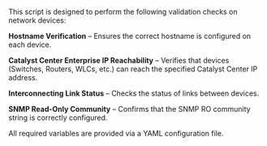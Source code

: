This script is designed to perform the following validation checks on network devices:

**Hostname Verification** – Ensures the correct hostname is configured on each device.

**Catalyst Center Enterprise IP Reachability** – Verifies that devices (Switches, Routers, WLCs, etc.) can reach the specified Catalyst Center IP address.

**Interconnecting Link Status** – Checks the status of links between devices.

**SNMP Read-Only Community** – Confirms that the SNMP RO community string is correctly configured.

All required variables are provided via a YAML configuration file.
